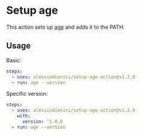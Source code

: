 # Setup age

This action sets up [age](https://github.com/FiloSottile/age) and adds it to the PATH.

## Usage

Basic:

```yaml
steps:
  - uses: alessiodionisi/setup-age-action@v1.2.0
  - run: age --version
```

Specific version:

```yaml
steps:
  - uses: alessiodionisi/setup-age-action@v1.2.0
    with:
      version: ^1.0.0
  - run: age --version
```
